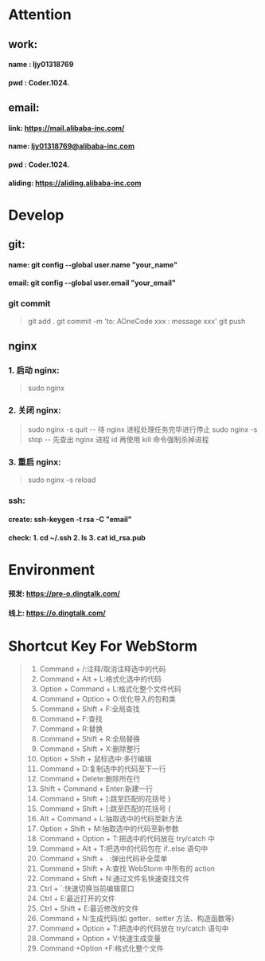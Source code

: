 # Attention

## work:

#### name : ljy01318769

#### pwd : Coder.1024.

## email:

#### link: https://mail.alibaba-inc.com/

#### name: ljy01318769@alibaba-inc.com

#### pwd : Coder.1024.

#### aliding: https://aliding.alibaba-inc.com

# Develop

## git:

#### name: git config --global user.name "your_name"

#### email: git config --global user.email "your_email"

### git commit

> git add .
> git commit -m 'to: AOneCode xxx : message xxx'
> git push

## nginx

### 1. 启动 nginx:

> sudo nginx

### 2. 关闭 nginx:

> sudo nginx -s quit -- 待 nginx 进程处理任务完毕进行停止
> sudo nginx -s stop -- 先查出 nginx 进程 id 再使用 kill 命令强制杀掉进程

### 3. 重启 nginx:

> sudo nginx -s reload

### ssh:

#### create: ssh-keygen -t rsa -C "email"

#### check: 1. cd ~/.ssh 2. ls 3. cat id_rsa.pub

# Environment

#### 预发: https://pre-o.dingtalk.com/

#### 线上: https://o.dingtalk.com/

# Shortcut Key For WebStorm

> 1. Command + /:注释/取消注释选中的代码
> 2. Command + Alt + L:格式化选中的代码
> 3. Option + Command + L:格式化整个文件代码
> 4. Command + Option + O:优化导入的包和类
> 5. Command + Shift + F:全局查找
> 6. Command + F:查找
> 7. Command + R:替换
> 8. Command + Shift + R:全局替换
> 9. Command + Shift + X:删除整行
> 10. Option + Shift + 鼠标选中:多行编辑
> 11. Command + D:复制选中的代码至下一行
> 12. Command + Delete:删除所在行
> 13. Shift + Command + Enter:新建一行
> 14. Command + Shift + ]:跳至匹配的花括号 }
> 15. Command + Shift + [:跳至匹配的花括号 {
> 16. Alt + Command + L:抽取选中的代码至新方法
> 17. Option + Shift + M:抽取选中的代码至新参数
> 18. Command + Option + T:把选中的代码放在 try/catch 中
> 19. Command + Alt + T:把选中的代码包在 if..else 语句中
> 20. Command + Shift + . :弹出代码补全菜单
> 21. Command + Shift + A:查找 WebStorm 中所有的 action
> 22. Command + Shift + N:通过文件名快速查找文件
> 23. Ctrl + `:快速切换当前编辑窗口
> 24. Ctrl + E:最近打开的文件
> 25. Ctrl + Shift + E:最近修改的文件
> 26. Command + N:生成代码(如 getter、setter 方法、构造函数等)
> 27. Command + Option + T:把选中的代码放在 try/catch 语句中
> 28. Command + Option + V:快速生成变量
> 29. Command +Option +F:格式化整个文件
